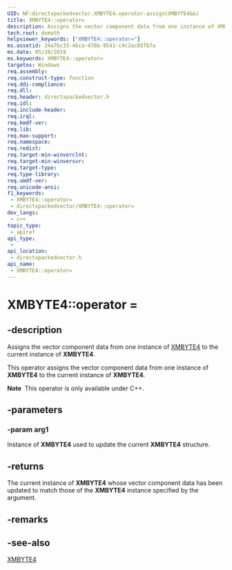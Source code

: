 ```yaml
---
UID: NF:directxpackedvector.XMBYTE4.operator-assign(XMBYTE4&&)
title: XMBYTE4::operator=
description: Assigns the vector component data from one instance of XMBYTE4 to the current instance of XMBYTE4.
tech.root: dxmath
helpviewer_keywords: ["XMBYTE4::operator="]
ms.assetid: 24a7bc33-4bca-476b-9541-c4c2ac03fb7a
ms.date: 05/20/2019
ms.keywords: XMBYTE4::operator=
targetos: Windows
req.assembly: 
req.construct-type: function
req.ddi-compliance: 
req.dll: 
req.header: directxpackedvector.h
req.idl: 
req.include-header: 
req.irql: 
req.kmdf-ver: 
req.lib: 
req.max-support: 
req.namespace: 
req.redist: 
req.target-min-winverclnt: 
req.target-min-winversvr: 
req.target-type: 
req.type-library: 
req.umdf-ver: 
req.unicode-ansi: 
f1_keywords:
 - XMBYTE4::operator=
 - directxpackedvector/XMBYTE4::operator=
dev_langs:
 - c++
topic_type:
 - apiref
api_type:
 - 
api_location:
 - directxpackedvector.h
api_name:
 - XMBYTE4::operator=
---
```


# XMBYTE4::operator =


## -description

Assigns the vector component data from one instance of <a href="/windows/desktop/api/directxpackedvector/ns-directxpackedvector-xmbyte4">XMBYTE4</a> to the current instance of **XMBYTE4**.

This operator assigns the vector component data from one instance of **XMBYTE4** to the current instance of **XMBYTE4**.

<div class="alert"><b>Note</b>  This operator is only available under C++.</div>

## -parameters

### -param arg1

Instance of **XMBYTE4** used to update the current **XMBYTE4** structure.

## -returns

The current instance of **XMBYTE4** whose vector component data has been updated to match those of the **XMBYTE4** instance specified by the argument.

## -remarks

## -see-also

<a href="/windows/desktop/api/directxpackedvector/ns-directxpackedvector-xmbyte4">XMBYTE4</a>